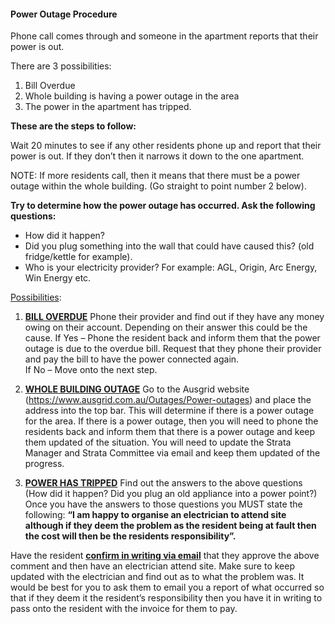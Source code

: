 #### Power Outage Procedure 

Phone call comes through and someone in the apartment reports that their power is out.  

There are 3 possibilities:  

1. Bill Overdue 
2. Whole building is having a power outage in the area 
3. The power in the apartment has tripped.  

**These are the steps to follow:**  

Wait 20 minutes to see if any other residents phone up and report that their power is out. If they don’t then it narrows it down to the one apartment. 

NOTE: If more residents call, then it means that there must be a power outage within the whole building. (Go straight to point number 2 below).  

**Try to determine how the power outage has occurred. Ask the following questions:**

- How did it happen?
- Did you plug something into the wall that could have caused this? (old fridge/kettle for example). 
- Who is your electricity provider?  For example: AGL, Origin, Arc Energy, Win Energy etc.  

<u>Possibilities</u>:  

1. **<u>BILL OVERDUE</u>**
   Phone their provider and find out if they have any money owing on their account. Depending on their answer this could be the cause. 
   If Yes – Phone the resident back and inform them that the power outage is due to the overdue bill. Request that they phone their provider and pay the bill to have the power connected again.  
   If No – Move onto the next step.  

2. **<u>WHOLE BUILDING OUTAGE</u>**
   Go to the Ausgrid website (https://www.ausgrid.com.au/Outages/Power-outages) and place the address into the top bar. This will determine if there is a power outage for the area.  If there is a power outage, then you will need to phone the residents back and inform them that there is a power outage and keep them updated of the situation.  You will need to update the Strata Manager and Strata Committee via email and keep them updated of the progress.  

3. **<u>POWER HAS TRIPPED</u>**
   Find out the answers to the above questions (How did it happen? Did you plug an old appliance into a power point?) 
   Once you have the answers to those questions you MUST state the following:  **“I am happy to organise an electrician to attend site although if they deem the problem as the resident being at fault then the cost will then be the residents responsibility”.**  


Have the resident **<u>confirm in writing via email</u>** that they approve the above comment and then have an electrician attend site.  Make sure to keep updated with the electrician and find out as to what the problem was. It would be best for you to ask them to email you a report of what occurred so that if they deem it the resident’s responsibility then you have it in writing to pass onto the resident with the invoice for them to pay.  